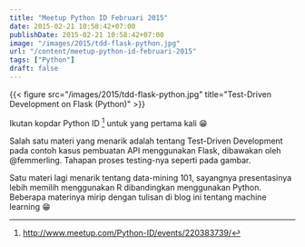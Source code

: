 ```yaml
---
title: "Meetup Python ID Februari 2015"
date: 2015-02-21 10:58:42+07:00
publishDate: 2015-02-21 10:58:42+07:00
image: "/images/2015/tdd-flask-python.jpg"
url: "/content/meetup-python-id-februari-2015"
tags: ["Python"]
draft: false
---
```


{{< figure src="/images/2015/tdd-flask-python.jpg" title="Test-Driven Development on Flask (Python)" >}}

Ikutan kopdar Python ID [^1] untuk yang pertama kali :grin:

Salah satu materi yang menarik adalah tentang Test-Driven Development pada contoh kasus pembuatan API menggunakan Flask, dibawakan oleh @femmerling. Tahapan proses testing-nya seperti pada gambar.

Satu materi lagi menarik tentang data-mining 101, sayangnya presentasinya lebih memilih menggunakan R dibandingkan menggunakan Python. Beberapa materinya mirip dengan tulisan di blog ini tentang machine learning :grin:

[^1]: http://www.meetup.com/Python-ID/events/220383739/
